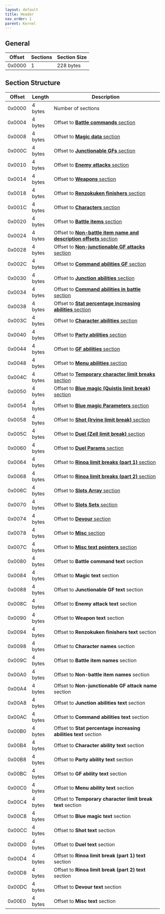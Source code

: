 ```yaml
---
layout: default
title: Header
nav_order: 1
parent: Kernel
---
```


## General

| Offset | Sections | Section Size |
|--------|----------|--------------|
| 0x0000 | 1        | 228 bytes    |

## Section Structure

| Offset | Length  | Description                                                                                                        |
|--------|---------|--------------------------------------------------------------------------------------------------------------------|
| 0x0000 | 4 bytes | Number of sections                                                                                                 |
| 0x0004 | 4 bytes | Offset to [**Battle commands** section                              ](../battle-commands)                          |
| 0x0008 | 4 bytes | Offset to [**Magic data** section                                   ](../#magic)                                   |
| 0x000C | 4 bytes | Offset to [**Junctionable GFs** section                             ](../#junctionable-gfs)                        |
| 0x0010 | 4 bytes | Offset to [**Enemy attacks** section                                ](../#enemy-attacks)                           |
| 0x0014 | 4 bytes | Offset to [**Weapons** section                                      ](../#weapons)                                 |
| 0x0018 | 4 bytes | Offset to [**Renzokuken finishers** section                         ](../#renzokuken-finishers)                    |
| 0x001C | 4 bytes | Offset to [**Characters** section                                   ](../#characters)                              |
| 0x0020 | 4 bytes | Offset to [**Battle items** section                                 ](../#battle-items)                            |
| 0x0024 | 4 bytes | Offset to [**Non-battle item name and description offsets** section ](../#non--battle-item-and-description-offsets) |
| 0x0028 | 4 bytes | Offset to [**Non-junctionable GF attacks** section                  ](../#non-junctionable-gf-attacks)             |
| 0x002C | 4 bytes | Offset to [**Command abilities GF** section                         ](../#command-abilities-gf)                    |
| 0x0030 | 4 bytes | Offset to [**Junction abilities** section                           ](../#junction-abilities)                      |
| 0x0034 | 4 bytes | Offset to [**Command abilities in battle** section                  ](../#command-abilities-in-battle)             |
| 0x0038 | 4 bytes | Offset to [**Stat percentage increasing abilities** section         ](../#stat-percentage-increasin-abilities)     |
| 0x003C | 4 bytes | Offset to [**Character abilities** section                          ](../#character-abilities)                     |
| 0x0040 | 4 bytes | Offset to [**Party abilities** section                              ](../#party-abilities)                         |
| 0x0044 | 4 bytes | Offset to [**GF abilities** section                                 ](../#gf-abilities)                            |
| 0x0048 | 4 bytes | Offset to [**Menu abilities** section                               ](../#menu-abilities)                          |
| 0x004C | 4 bytes | Offset to [**Temporary character limit breaks** section             ](../#temporary-character-limit-breaks)        |
| 0x0050 | 4 bytes | Offset to [**Blue magic (Quistis limit break)** section             ](../#blue-magic)                              |
| 0x0054 | 4 bytes | Offset to [**Blue magic Parameters** section                        ](../#blue-magic-parameters)                   |
| 0x0058 | 4 bytes | Offset to [**Shot (Irvine limit break)** section                    ](../#shot-irvine-limit-breaks)                |
| 0x005C | 4 bytes | Offset to [**Duel (Zell limit break)** section                      ](../#duel-zell-limit-breaks)                  |
| 0x0060 | 4 bytes | Offset to [**Duel Params** section                                  ](../#duels-params)                            |
| 0x0064 | 4 bytes | Offset to [**Rinoa limit breaks (part 1)** section                  ](../#rinoa-commands)                          |
| 0x0068 | 4 bytes | Offset to [**Rinoa limit breaks (part 2)** section                  ](../#rinoa-s-Combine-Limit-Break)             |
| 0x006C | 4 bytes | Offset to [**Slots Array** section                                  ](../#slots-array)                             |
| 0x0070 | 4 bytes | Offset to [**Slots Sets** section                                   ](../#slots-seets)                             |
| 0x0074 | 4 bytes | Offset to [**Devour** section                                       ](../#devour)                                  |
| 0x0078 | 4 bytes | Offset to [**Misc** section                                         ](../#misc)                                    |
| 0x007C | 4 bytes | Offset to [**Misc text pointers** section                           ](../#misc-text-pointers)                      |
| 0x0080 | 4 bytes | Offset to **Battle command text** section                                                                          |
| 0x0084 | 4 bytes | Offset to **Magic text** section                                                                                   |
| 0x0088 | 4 bytes | Offset to **Junctionable GF text** section                                                                         |
| 0x008C | 4 bytes | Offset to **Enemy attack text** section                                                                            |
| 0x0090 | 4 bytes | Offset to **Weapon text** section                                                                                  |
| 0x0094 | 4 bytes | Offset to **Renzokuken finishers text** section                                                                    |
| 0x0098 | 4 bytes | Offset to **Character names** section                                                                              |
| 0x009C | 4 bytes | Offset to **Battle item names** section                                                                            |
| 0x00A0 | 4 bytes | Offset to **Non-battle item names** section                                                                        |
| 0x00A4 | 4 bytes | Offset to **Non-junctionable GF attack name** section                                                              |
| 0x00A8 | 4 bytes | Offset to **Junction abilities text** section                                                                      |
| 0x00AC | 4 bytes | Offset to **Command abilities text** section                                                                       |
| 0x00B0 | 4 bytes | Offset to **Stat percentage increasing abilities text** section                                                    |
| 0x00B4 | 4 bytes | Offset to **Character ability text** section                                                                       |
| 0x00B8 | 4 bytes | Offset to **Party ability text** section                                                                           |
| 0x00BC | 4 bytes | Offset to **GF ability text** section                                                                              |
| 0x00C0 | 4 bytes | Offset to **Menu ability text** section                                                                            |
| 0x00C4 | 4 bytes | Offset to **Temporary character limit break text** section                                                         |
| 0x00C8 | 4 bytes | Offset to **Blue magic text** section                                                                              |
| 0x00CC | 4 bytes | Offset to **Shot text** section                                                                                    |
| 0x00D0 | 4 bytes | Offset to **Duel text** section                                                                                    |
| 0x00D4 | 4 bytes | Offset to **Rinoa limit break (part 1) text** section                                                              |
| 0x00D8 | 4 bytes | Offset to **Rinoa limit break (part 2) text** section                                                              |
| 0x00DC | 4 bytes | Offset to **Devour text** section                                                                                  |
| 0x00E0 | 4 bytes | Offset to **Misc text** section                                                                                    |